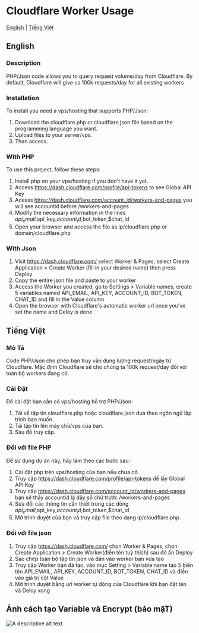 # Cloudflare Worker Usage

[English](#english) | [Tiếng Việt](#tiếng-việt)

## English

### Description

PHP/Json code allows you to query request volume/day from Cloudflare. By default, Cloudflare will give us 100k requests/day for all existing workers

### Installation

To install you need a vps/hosting that supports PHP/Json:
1. Download the cloudflare.php or cloudflare.json file based on the programming language you want.
2. Upload files to your server/vps.
3. Then access.

### With PHP


To use this project, follow these steps:
1. Install php on your vps/hosting if you don't have it yet.
2. Access https://dash.cloudflare.com/profile/api-tokens to see Global API Key
3. Acesss https://dash.cloudflare.com/account_id/workers-and-pages you will see accountid before /workers-and-pages
4. Modify the necessary information in the lines $api_email,$api_key,$account_id,$bot_token,$chat_id
5. Open your browser and access the file as ip/cloudflare.php or domain/cloudflare.php

### With Json

1. Visit https://dash.cloudflare.com/ select Worker & Pages, select Create Application > Create Worker (fill in your desired name) then press Deploy
2. Copy the entire json file and paste to your worker
3. Access the Worker you created, go to Settings > Variable names, create 5 variables named API_EMAIL, API_KEY, ACCOUNT_ID, BOT_TOKEN, CHAT_ID and fill in the Value column
4. Open the browser with Cloudflare's automatic worker url once you've set the name and Deloy is done

## Tiếng Việt

### Mô Tả

Code PHP/Json cho phép bạn truy vấn dung lượng request/ngày từ Cloudflare. Mặc định Cloudflare sẽ cho chúng ta 100k request/day đối với toàn bộ workers đang có.

### Cài Đặt

Để cài đặt bạn cần có vps/hosting hỗ trợ PHP/Json:
1. Tải về tập tin cloudflare.php hoặc cloudflare.json dựa theo ngôn ngữ lập trình bạn muốn.
2. Tải tập tin lên máy chủ/vps của bạn.
3. Sau đó truy cập.

### Đối với file PHP

Để sử dụng dự án này, hãy làm theo các bước sau:
1. Cài đặt php trên vps/hosting của bạn nếu chưa có.
2. Truy cập https://dash.cloudflare.com/profile/api-tokens để lấy Global API Key
3. Truy cập https://dash.cloudflare.com/account_id/workers-and-pages bạn sẽ thấy accountid là dãy số chữ trước /workers-and-pages
4. Sửa đổi các thông tin cần thiết trong các dòng $api_email,$api_key,$account_id,$bot_token,$chat_id
5. Mở trình duyệt của bạn và truy cập file theo dạng ip/cloudflare.php.

### Đối với file json

1. Truy cập https://dash.cloudflare.com/ chọn Worker & Pages, chọn Create Application > Create Worker(điền tên tuỳ thích) sau đó ấn Deploy
2. Sao chép toàn bộ tập tin json và dán vào worker bạn vừa tạo
3. Truy cập Worker bạn đã tạo, vào mục Setting > Variable name tạo 5 biến tên API_EMAIL, API_KEY, ACCOUNT_ID, BOT_TOKEN, CHAT_ID và điền vào giá trị cột Value
4. Mở trình duyệt bằng url worker tự động của Cloudflare khi bạn đặt tên và Deloy xong

## Ảnh cách tạo Variable và Encrypt (bảo mậT)

![A descriptive alt text](images/image.png)
